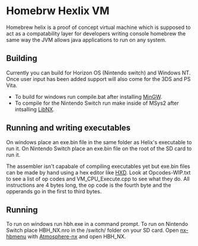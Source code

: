 # Homebrw Hexlix VM

Homebrew helix is a proof of concept virtual machine which is supposed to act as a compatability layer for developers writing console homebrew the same way the JVM allows java applications to run on any system.

## Building

Currently you can build for Horizon OS (Nintendo switch) and Windows NT. Once user input has been added support will also come for the 3DS and PS Vita.

* To build for windows run compile.bat after installing [MinGW](https://sourceforge.net/projects/mingw/).
* To compile for the Nintendo Switch run make inside of MSys2 after intsalling [LibNX](https://github.com/switchbrew/libnx).

## Running and writing executables

On windows place an exe.bin file in the same folder as Helix's executable to run it.
On Nintendo Switch place an exe.bin file on the root of the SD card to run it.

The assembler isn't capabale of compiling executables yet but exe.bin files can be made by hand using a hex editor like [HXD](https://mh-nexus.de/en/hxd/). Look at Opcodes-WIP.txt to see a list of op codes and VM_CPU_Execute.cpp to see what they do. All instructions are 4 bytes long, the op code is the fourth byte and the opperands go in the first to third bytes.

## Running

To run on windows run hbh.exe in a command prompt.
To run on Nintendo Switch place HBH_NX.nro in the /switch/ folder on your SD card. Open [nx-hbmenu](https://github.com/switchbrew/nx-hbmenu) with [Atmosphere-nx](https://github.com/Atmosphere-NX/Atmosphere) and open HBH_NX.
